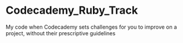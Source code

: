 # Codecademy_Ruby_Track
My code when Codecademy sets challenges for you to improve on a project, without their prescriptive guidelines
